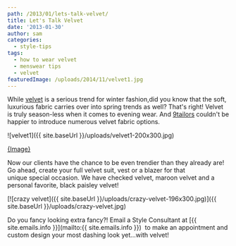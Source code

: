```yaml
---
path: /2013/01/lets-talk-velvet/
title: Let's Talk Velvet
date: '2013-01-30'
author: sam
categories:
  - style-tips
tags:
  - how to wear velvet
  - menswear tips
  - velvet
featuredImage: /uploads/2014/11/velvet1.jpg
---
```

While [velvet](http://en.wikipedia.org/wiki/Velvet) is a serious trend for winter fashion,did you know that the soft, luxurious fabric carries over into spring trends as well? That's right! Velvet is truly season-less when it comes to evening wear. And [9tailors](http://www.9tailors.com/) couldn't be happier to introduce numerous velvet fabric options.

![velvet1]({{ site.baseUrl }}/uploads/velvet1-200x300.jpg)

[{Image}](http://www.trashness.com/wp-content/uploads/2010/10/Velvet-suits1.jpg)

Now our clients have the chance to be even trendier than they already are! Go ahead, create your full velvet suit, vest or a blazer for that unique special occasion. We have checked velvet, maroon velvet and a personal favorite, black paisley velvet!

[![crazy velvet]({{ site.baseUrl }}/uploads/crazy-velvet-196x300.jpg)]({{ site.baseUrl }}/uploads/crazy-velvet.jpg)

Do you fancy looking extra fancy?! Email a Style Consultant at [{{ site.emails.info }}](mailto:{{ site.emails.info }})  to make an appointment and custom design your most dashing look yet...with velvet!
